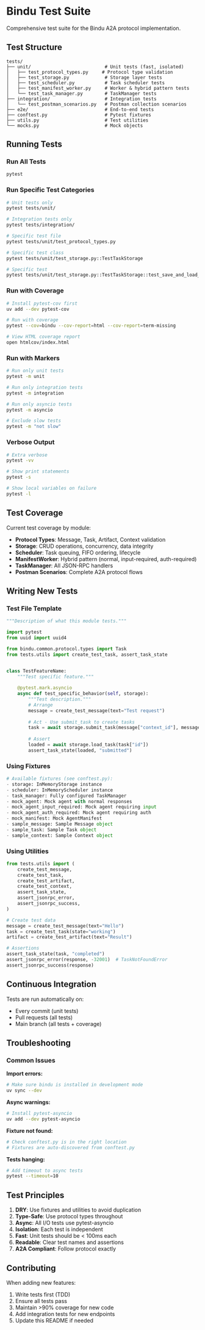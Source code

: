 # Bindu Test Suite

Comprehensive test suite for the Bindu A2A protocol implementation.

## Test Structure

```
tests/
├── unit/                           # Unit tests (fast, isolated)
│   ├── test_protocol_types.py     # Protocol type validation
│   ├── test_storage.py             # Storage layer tests
│   ├── test_scheduler.py           # Task scheduler tests
│   ├── test_manifest_worker.py     # Worker & hybrid pattern tests
│   └── test_task_manager.py        # TaskManager tests
├── integration/                    # Integration tests
│   └── test_postman_scenarios.py   # Postman collection scenarios
├── e2e/                            # End-to-end tests
├── conftest.py                     # Pytest fixtures
├── utils.py                        # Test utilities
└── mocks.py                        # Mock objects
```

## Running Tests

### Run All Tests
```bash
pytest
```

### Run Specific Test Categories
```bash
# Unit tests only
pytest tests/unit/

# Integration tests only
pytest tests/integration/

# Specific test file
pytest tests/unit/test_protocol_types.py

# Specific test class
pytest tests/unit/test_storage.py::TestTaskStorage

# Specific test
pytest tests/unit/test_storage.py::TestTaskStorage::test_save_and_load_task
```

### Run with Coverage
```bash
# Install pytest-cov first
uv add --dev pytest-cov

# Run with coverage
pytest --cov=bindu --cov-report=html --cov-report=term-missing

# View HTML coverage report
open htmlcov/index.html
```

### Run with Markers
```bash
# Run only unit tests
pytest -m unit

# Run only integration tests
pytest -m integration

# Run only asyncio tests
pytest -m asyncio

# Exclude slow tests
pytest -m "not slow"
```

### Verbose Output
```bash
# Extra verbose
pytest -vv

# Show print statements
pytest -s

# Show local variables on failure
pytest -l
```

## Test Coverage

Current test coverage by module:

- **Protocol Types**: Message, Task, Artifact, Context validation
- **Storage**: CRUD operations, concurrency, data integrity
- **Scheduler**: Task queuing, FIFO ordering, lifecycle
- **ManifestWorker**: Hybrid pattern (normal, input-required, auth-required)
- **TaskManager**: All JSON-RPC handlers
- **Postman Scenarios**: Complete A2A protocol flows

## Writing New Tests

### Test File Template
```python
"""Description of what this module tests."""

import pytest
from uuid import uuid4

from bindu.common.protocol.types import Task
from tests.utils import create_test_task, assert_task_state


class TestFeatureName:
    """Test specific feature."""
    
    @pytest.mark.asyncio
    async def test_specific_behavior(self, storage):
        """Test description."""
        # Arrange
        message = create_test_message(text="Test request")
        
        # Act - Use submit_task to create tasks
        task = await storage.submit_task(message["context_id"], message)
        
        # Assert
        loaded = await storage.load_task(task["id"])
        assert_task_state(loaded, "submitted")
```

### Using Fixtures
```python
# Available fixtures (see conftest.py):
- storage: InMemoryStorage instance
- scheduler: InMemoryScheduler instance
- task_manager: Fully configured TaskManager
- mock_agent: Mock agent with normal responses
- mock_agent_input_required: Mock agent requiring input
- mock_agent_auth_required: Mock agent requiring auth
- mock_manifest: Mock AgentManifest
- sample_message: Sample Message object
- sample_task: Sample Task object
- sample_context: Sample Context object
```

### Using Utilities
```python
from tests.utils import (
    create_test_message,
    create_test_task,
    create_test_artifact,
    create_test_context,
    assert_task_state,
    assert_jsonrpc_error,
    assert_jsonrpc_success,
)

# Create test data
message = create_test_message(text="Hello")
task = create_test_task(state="working")
artifact = create_test_artifact(text="Result")

# Assertions
assert_task_state(task, "completed")
assert_jsonrpc_error(response, -32001)  # TaskNotFoundError
assert_jsonrpc_success(response)
```

## Continuous Integration

Tests are run automatically on:
- Every commit (unit tests)
- Pull requests (all tests)
- Main branch (all tests + coverage)

## Troubleshooting

### Common Issues

**Import errors:**
```bash
# Make sure bindu is installed in development mode
uv sync --dev
```

**Async warnings:**
```bash
# Install pytest-asyncio
uv add --dev pytest-asyncio
```

**Fixture not found:**
```bash
# Check conftest.py is in the right location
# Fixtures are auto-discovered from conftest.py
```

**Tests hanging:**
```bash
# Add timeout to async tests
pytest --timeout=10
```

## Test Principles

1. **DRY**: Use fixtures and utilities to avoid duplication
2. **Type-Safe**: Use protocol types throughout
3. **Async**: All I/O tests use pytest-asyncio
4. **Isolation**: Each test is independent
5. **Fast**: Unit tests should be < 100ms each
6. **Readable**: Clear test names and assertions
7. **A2A Compliant**: Follow protocol exactly

## Contributing

When adding new features:
1. Write tests first (TDD)
2. Ensure all tests pass
3. Maintain >90% coverage for new code
4. Add integration tests for new endpoints
5. Update this README if needed
